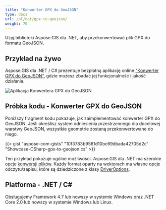 ```yaml
---
title: "Konwerter GPX do GeoJSON"
type: docs
url: /pl/net/gpx-to-geojson/
weight: 70
---
```


Użyj biblioteki Aspose.GIS dla .NET, aby przekonwertować plik GPX do formatu GeoJSON.

## **Przykład na żywo**

Aspose.GIS dla .NET / C# prezentuje bezpłatną aplikację online ["Konwerter GPX do GeoJSON"](https://products.aspose.app/gis/conversion/gpx-to-geojson), gdzie możesz zbadać jej funkcjonalność i jakość działania.

![Aplikacja Konwertera GPX do GeoJSON](conversion.png)

## **Próbka kodu - Konwerter GPX do GeoJSON**

Poniższy fragment kodu pokazuje, jak zaimplementować konwerter GPX do GeoJSON. Jeśli określisz system odniesienia przestrzennego dla docelowej warstwy GeoJSON, wszystkie geometrie zostaną przekonwertowane do niego. 

{{< gist "aspose-com-gists" "10f3783b9581d10bc69dbada42705d2c" "Showcase-CSharp-gpx-to-geojson.cs" >}}

Ten przykład pokazuje ogólne możliwości. Aspose.GIS dla .NET ma szerokie opcje [konwersji plików](https://docs.aspose.com/gis/net/vector-layers/). Każdy format oparty na wektorach ma własne opcje odczytu/zapisu, które są dziedziczone z klasy [DriverOptions](https://reference.aspose.com/gis/net/aspose.gis/driveroptions).

## **Platforma - .NET / C#**

Obsługujemy Framework 4.7 lub nowszy w systemie Windows oraz .NET Core 2.0 lub nowszy w systemie Windows lub Linux.
